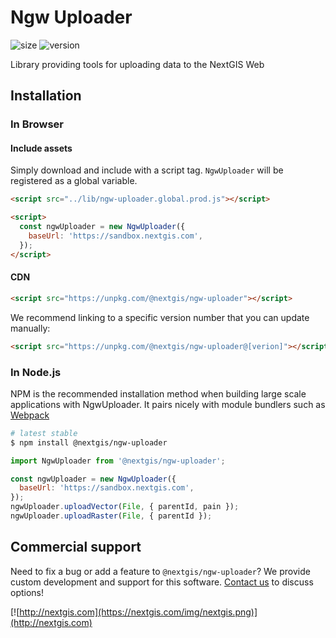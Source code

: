 # Ngw Uploader

![size](https://img.shields.io/bundlephobia/minzip/@nextgis/ngw-uploader) ![version](https://img.shields.io/npm/v/@nextgis/ngw-uploader)

Library providing tools for uploading data to the NextGIS Web

## Installation

### In Browser

#### Include assets

Simply download and include with a script tag. `NgwUploader` will be registered as a global variable.

```html
<script src="../lib/ngw-uploader.global.prod.js"></script>

<script>
  const ngwUploader = new NgwUploader({
    baseUrl: 'https://sandbox.nextgis.com',
  });
</script>
```

#### CDN

```html
<script src="https://unpkg.com/@nextgis/ngw-uploader"></script>
```

We recommend linking to a specific version number that you can update manually:

```html
<script src="https://unpkg.com/@nextgis/ngw-uploader@[verion]"></script>
```

### In Node.js

NPM is the recommended installation method when building large scale applications with NgwUploader. It pairs nicely with module bundlers such as [Webpack](https://webpack.js.org/)

```bash
# latest stable
$ npm install @nextgis/ngw-uploader
```

```javascript
import NgwUploader from '@nextgis/ngw-uploader';

const ngwUploader = new NgwUploader({
  baseUrl: 'https://sandbox.nextgis.com',
});
ngwUploader.uploadVector(File, { parentId, pain });
ngwUploader.uploadRaster(File, { parentId });
```

## Commercial support

Need to fix a bug or add a feature to `@nextgis/ngw-uploader`? We provide custom development and support for this software. [Contact us](http://nextgis.com/contact/) to discuss options!

[![http://nextgis.com](https://nextgis.com/img/nextgis.png)](http://nextgis.com)
